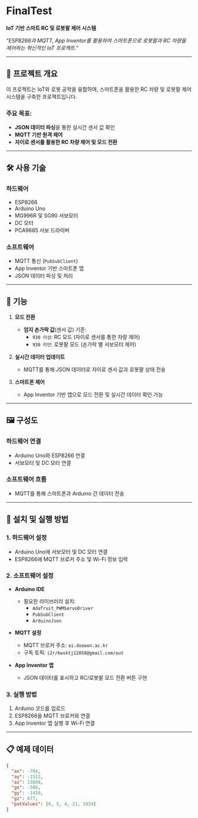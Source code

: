 # FinalTest  
**IoT 기반 스마트 RC 및 로봇팔 제어 시스템**  

_"ESP8266과 MQTT, App Inventor를 활용하여 스마트폰으로 로봇팔과 RC 차량을 제어하는 혁신적인 IoT 프로젝트."_  

---

## 📖 프로젝트 개요  
이 프로젝트는 IoT와 로봇 공학을 융합하여, 스마트폰을 활용한 RC 차량 및 로봇팔 제어 시스템을 구축한 프로젝트입니다.  

### 주요 목표:
- **JSON 데이터 파싱**을 통한 실시간 센서 값 확인  
- **MQTT 기반 원격 제어**  
- **자이로 센서를 활용한 RC 차량 제어 및 모드 전환**  

---

## 🛠 사용 기술  

### **하드웨어**  
- ESP8266  
- Arduino Uno  
- MG996R 및 SG90 서보모터  
- DC 모터  
- PCA9685 서보 드라이버  

### **소프트웨어**  
- MQTT 통신 (`PubSubClient`)  
- App Inventor 기반 스마트폰 앱  
- JSON 데이터 파싱 및 처리  

---

## 🌟 기능  

1. **모드 전환**  
   - **엄지 손가락 값**(센서 값) 기준:  
     - `930 이상`: RC 모드 (자이로 센서를 통한 차량 제어)  
     - `930 미만`: 로봇팔 모드 (손가락 별 서보모터 제어)  

2. **실시간 데이터 업데이트**  
   - MQTT를 통해 JSON 데이터로 자이로 센서 값과 로봇팔 상태 전송  

3. **스마트폰 제어**  
   - App Inventor 기반 앱으로 모드 전환 및 실시간 데이터 확인 가능  

---

## 🖼 구성도  

### **하드웨어 연결**  
- Arduino Uno와 ESP8266 연결  
- 서보모터 및 DC 모터 연결  

### **소프트웨어 흐름**  
- MQTT를 통해 스마트폰과 Arduino 간 데이터 전송  

---

## 🚀 설치 및 실행 방법  

### **1. 하드웨어 설정**  
- Arduino Uno에 서보모터 및 DC 모터 연결  
- ESP8266에 MQTT 브로커 주소 및 Wi-Fi 정보 입력  

### **2. 소프트웨어 설정**  
- **Arduino IDE**  
  - 필요한 라이브러리 설치:  
    - `Adafruit_PWMServoDriver`  
    - `PubSubClient`  
    - `ArduinoJson`  

- **MQTT 설정**  
  - MQTT 브로커 주소: `ai.doowon.ac.kr`  
  - 구독 토픽: `i2r/kwsktj12858@gmail.com/out`  

- **App Inventor 앱**  
  - JSON 데이터를 표시하고 RC/로봇팔 모드 전환 버튼 구현  

### **3. 실행 방법**  
1. Arduino 코드를 업로드  
2. ESP8266을 MQTT 브로커와 연결  
3. App Inventor 앱 실행 후 Wi-Fi 연결  

---

## 📋 예제 데이터  
```json
{
  "ax": -704,
  "ay": -1512,
  "az": 13608,
  "gx": -588,
  "gy": -1410,
  "gz": 677,
  "potValues": [6, 5, 4, 21, 1019]
}
